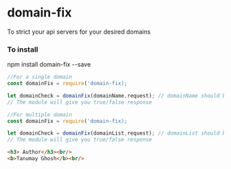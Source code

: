 # domain-fix
To strict your api servers for your desired domains

### To install
npm install domain-fix --save


``` javascript
//For a single domain
const domainFix = require('domain-fix);

let domainCheck = domainFix(domainName,request); // domainName should be a string; request is the request parameter coming from your UI
// The module will give you true/false response
```

``` javascript
//For multiple domain
const domainFix = require('domain-fix);

let domainCheck = domainFix(domainList,request); // domainList should be an array of domains you want to allow; request is the request parameter coming from your UI
// The module will give you true/false response
```

``` html
<h3> Author</h3><br/>
<b>Tanumay Ghosh</b><br/>
```